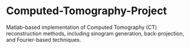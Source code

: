 # Computed-Tomography-Project
Matlab-based implementation of Computed Tomography (CT) reconstruction methods, including sinogram generation, back-projection, and Fourier-based techniques.
